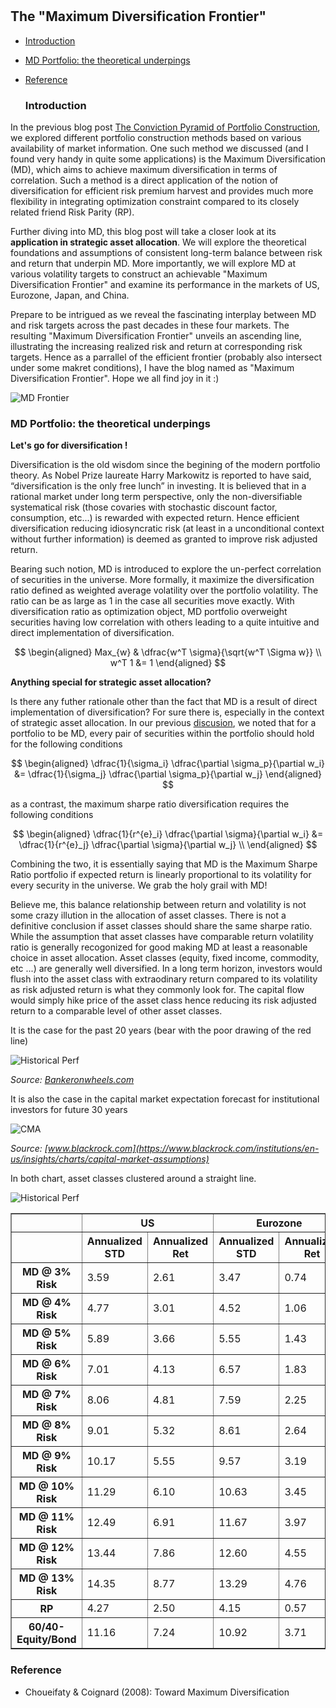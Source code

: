 

#

## The "Maximum Diversification Frontier"

- [Introduction](#introduction)
- [MD Portfolio: the theoretical underpings](#why)
- [Reference](#ref)

  ### Introduction <a name="introduction"></a>


In the previous blog post [The Conviction Pyramid of Portfolio Construction](https://skybluerw.github.io/2023/04/01/pyramid-optimization.html#risk), we explored different portfolio construction methods based on various availability of market information. One such method we discussed (and I found very handy in quite some applications) is the Maximum Diversification (MD), which aims to achieve maximum diversification in terms of correlation. Such a method is a direct application of the notion of diversification for efficient risk premium harvest and provides much more flexibility in integrating optimization constraint compared to its closely related friend Risk Parity (RP). 

Further diving into MD, this blog post will take a closer look at its **application in strategic asset allocation**. We will explore the theoretical foundations and assumptions of consistent long-term balance between risk and return that underpin MD. More importantly, we will explore MD at various volatility targets to construct an achievable "Maximum Diversification Frontier" and examine its performance in the markets of US, Eurozone, Japan, and China.

Prepare to be intrigued as we reveal the fascinating interplay between MD and risk targets across the past decades in these four markets. The resulting "Maximum Diversification Frontier" unveils an ascending line,  illustrating the increasing realized risk and return at corresponding risk targets. Hence as a parrallel of the efficient frontier (probably also intersect under some makret conditions), I have the blog named as "Maximum Diversification Frontier". Hope we all find joy in it :)

![MD Frontier](https://raw.githubusercontent.com/SkyBlueRW/SkyBlueRW.github.io/main/_posts/asset/MD_Frontier.png)


### MD Portfolio: the theoretical underpings <a name="why"></a>

**Let's go for diversification !**

Diversification is the old wisdom since the begining of the modern portfolio theory. As Nobel Prize laureate Harry Markowitz is reported to have said, “diversification is the only free lunch” in investing. It is believed that in a rational market under long term perspective, only the non-diversifiable systematical risk (those covaries with stochastic discount factor, consumption, etc...) is rewarded with expected return. Hence efficient diversification reducing idiosyncratic risk (at least in a unconditional context without further information) is deemed as granted to improve risk adjusted return.

Bearing such notion, MD is introduced to explore the un-perfect correlation of securities in the universe. More formally, it maximize the diversification ratio defined as weighted average volatility over the portfolio volatility. The ratio can be as large as 1 in the case all securities move exactly. With diversification ratio as optimization object, MD portfolio overweight securities having low correlation with others leading to a quite intuitive and direct implementation of diversification.

$$
\begin{aligned}
Max_{w} & \dfrac{w^T \sigma}{\sqrt{w^T \Sigma w}} \\
w^T 1 &= 1
\end{aligned}
$$

**Anything special for strategic asset allocation?**

Is there any futher rationale other than the fact that MD is a result of direct implementation of diversification? For sure there is, especially in the context of strategic asset allocation. In our previous [discusion](https://skybluerw.github.io/2023/04/01/pyramid-optimization.html#risk), we noted that for a portfolio to be MD, every pair of securities within the portfolio should hold for the following conditions

$$
\begin{aligned}
\dfrac{1}{\sigma_i} \dfrac{\partial \sigma_p}{\partial w_i} &= \dfrac{1}{\sigma_j} \dfrac{\partial \sigma_p}{\partial w_j}
\end{aligned}
$$

as a contrast, the maximum sharpe ratio diversification requires the following conditions

$$
\begin{aligned}
\dfrac{1}{r^{e}_i} \dfrac{\partial \sigma}{\partial w_i} &= \dfrac{1}{r^{e}_j} \dfrac{\partial \sigma}{\partial w_j} \\
\end{aligned}
$$

Combining the two, it is essentially saying that MD is the Maximum Sharpe Ratio portfolio if expected return is linearly proportional to its volatility for every security in the universe. We grab the holy grail with MD! 

Believe me, this balance relationship between return and volatility is not some crazy illution in the allocation of asset classes. There is not a definitive conclusion if asset classes should share the same sharpe ratio. While the assumption that asset classes have comparable return volatility ratio is generally recogonized for good making MD at least a reasonable choice in asset allocation. Asset classes (equity, fixed income, commodity, etc ...) are generally well diversified. In a long term horizon, investors would flush into the asset class with extraodinary return compared to its volatility as risk adjusted return is what they commonly look for. The capital flow would simply hike price of the asset class hence reducing its risk adjusted return to a comparable level of other asset classes.

It is the case for the past 20 years (bear with the poor drawing of the red line)

![Historical Perf](https://raw.githubusercontent.com/SkyBlueRW/SkyBlueRW.github.io/main/_posts/asset/historical_perf.png)

*Source: [Bankeronwheels.com](https://www.bankeronwheels.com/the-long-game-historical-market-returns-2022-expectations/)*

It is also the case in the capital market expectation forecast for institutional investors for future 30 years

![CMA](https://raw.githubusercontent.com/SkyBlueRW/SkyBlueRW.github.io/main/_posts/asset/BLK_CMA.png)

*Source: [www.blackrock.com](https://www.blackrock.com/institutions/en-us/insights/charts/capital-market-assumptions)*

In both chart, asset classes clustered around a straight line.



![Historical Perf](https://raw.githubusercontent.com/SkyBlueRW/SkyBlueRW.github.io/main/_posts/asset/asset_class_history.png)




<table border="1" class="dataframe">  <thead>    <tr>      <th></th>      <th colspan="2" halign="left">US</th>      <th colspan="2" halign="left">Eurozone</th>      <th colspan="2" halign="left">Japan</th>      <th colspan="2" halign="left">China</th>    </tr>    <tr>      <th></th>      <th>Annualized STD</th>      <th>Annualized Ret</th>      <th>Annualized STD</th>      <th>Annualized Ret</th>      <th>Annualized STD</th>      <th>Annualized Ret</th>      <th>Annualized STD</th>      <th>Annualized Ret</th>    </tr>  </thead>  <tbody>    <tr>      <th>MD @ 3% Risk</th>      <td>3.59</td>      <td>2.61</td>      <td>3.47</td>      <td>0.74</td>      <td>3.19</td>      <td>1.55</td>      <td>3.08</td>      <td>3.77</td>    </tr>    <tr>      <th>MD @ 4% Risk</th>      <td>4.77</td>      <td>3.01</td>      <td>4.52</td>      <td>1.06</td>      <td>4.20</td>      <td>2.13</td>      <td>4.10</td>      <td>4.17</td>    </tr>    <tr>      <th>MD @ 5% Risk</th>      <td>5.89</td>      <td>3.66</td>      <td>5.55</td>      <td>1.43</td>      <td>5.22</td>      <td>2.57</td>      <td>5.11</td>      <td>4.54</td>    </tr>    <tr>      <th>MD @ 6% Risk</th>      <td>7.01</td>      <td>4.13</td>      <td>6.57</td>      <td>1.83</td>      <td>6.25</td>      <td>2.97</td>      <td>6.12</td>      <td>4.89</td>    </tr>    <tr>      <th>MD @ 7% Risk</th>      <td>8.06</td>      <td>4.81</td>      <td>7.59</td>      <td>2.25</td>      <td>7.29</td>      <td>3.34</td>      <td>7.13</td>      <td>5.18</td>    </tr>    <tr>      <th>MD @ 8% Risk</th>      <td>9.01</td>      <td>5.32</td>      <td>8.61</td>      <td>2.64</td>      <td>8.34</td>      <td>3.68</td>      <td>8.14</td>      <td>5.43</td>    </tr>    <tr>      <th>MD @ 9% Risk</th>      <td>10.17</td>      <td>5.55</td>      <td>9.57</td>      <td>3.19</td>      <td>9.40</td>      <td>4.00</td>      <td>9.16</td>      <td>5.56</td>    </tr>    <tr>      <th>MD @ 10% Risk</th>      <td>11.29</td>      <td>6.10</td>      <td>10.63</td>      <td>3.45</td>      <td>10.52</td>      <td>4.27</td>      <td>10.16</td>      <td>5.64</td>    </tr>    <tr>      <th>MD @ 11% Risk</th>      <td>12.49</td>      <td>6.91</td>      <td>11.67</td>      <td>3.97</td>      <td>11.49</td>      <td>5.42</td>      <td>11.11</td>      <td>5.90</td>    </tr>    <tr>      <th>MD @ 12% Risk</th>      <td>13.44</td>      <td>7.86</td>      <td>12.60</td>      <td>4.55</td>      <td>12.37</td>      <td>6.46</td>      <td>12.03</td>      <td>6.21</td>    </tr>    <tr>      <th>MD @ 13% Risk</th>      <td>14.35</td>      <td>8.77</td>      <td>13.29</td>      <td>4.76</td>      <td>13.20</td>      <td>7.33</td>      <td>12.92</td>      <td>6.50</td>    </tr>    <tr>      <th>RP</th>      <td>4.27</td>      <td>2.50</td>      <td>4.15</td>      <td>0.57</td>      <td>2.16</td>      <td>0.89</td>      <td>1.60</td>      <td>4.78</td>    </tr>    <tr>      <th>60/40-Equity/Bond</th>      <td>11.16</td>      <td>7.24</td>      <td>10.92</td>      <td>3.71</td>      <td>10.02</td>      <td>4.12</td>      <td>15.10</td>      <td>6.50</td>    </tr>  </tbody></table>




### Reference <a name="ref"></a>
- Choueifaty & Coignard (2008): Toward Maximum Diversification
